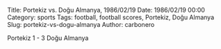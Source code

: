 Title: Portekiz vs. Doğu Almanya, 1986/02/19
Date: 1986/02/19 00:00
Category: sports
Tags: football, football scores, Portekiz, Doğu Almanya
Slug: portekiz-vs-dogu-almanya
Author: carbonero


Portekiz 1 - 3 Doğu Almanya
